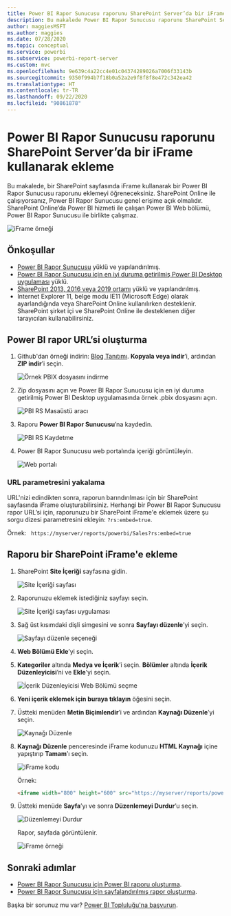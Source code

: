 ```yaml
---
title: Power BI Rapor Sunucusu raporunu SharePoint Server’da bir iFrame kullanarak ekleme
description: Bu makalede Power BI Rapor Sunucusu raporunu SharePoint Server’da bir iFrame kullanarak ekleme işlemi gösterilmektedir
author: maggiesMSFT
ms.author: maggies
ms.date: 07/28/2020
ms.topic: conceptual
ms.service: powerbi
ms.subservice: powerbi-report-server
ms.custom: mvc
ms.openlocfilehash: 9e639c4a22cc4e01c04374289026a7006f33143b
ms.sourcegitcommit: 9350f994b7f18b0a52a2e9f8f8f8e472c342ea42
ms.translationtype: HT
ms.contentlocale: tr-TR
ms.lasthandoff: 09/22/2020
ms.locfileid: "90861878"
---
```

# <a name="embed-a-power-bi-report-server-report-using-an-iframe-in-sharepoint-server"></a>Power BI Rapor Sunucusu raporunu SharePoint Server’da bir iFrame kullanarak ekleme

Bu makalede, bir SharePoint sayfasında iFrame kullanarak bir Power BI Rapor Sunucusu raporunu eklemeyi öğreneceksiniz. SharePoint Online ile çalışıyorsanız, Power BI Rapor Sunucusu genel erişime açık olmalıdır. SharePoint Online’da Power BI hizmeti ile çalışan Power BI Web bölümü, Power BI Rapor Sunucusu ile birlikte çalışmaz.  

![iFrame örneği](media/quickstart-embed/quickstart_embed_01.png)

## <a name="prerequisites"></a>Önkoşullar
* [Power BI Rapor Sunucusu](https://powerbi.microsoft.com/report-server/) yüklü ve yapılandırılmış.
* [Power BI Rapor Sunucusu için en iyi duruma getirilmiş Power BI Desktop uygulaması](install-powerbi-desktop.md) yüklü.
* [SharePoint 2013, 2016 veya 2019 ortamı](/sharepoint/install/install) yüklü ve yapılandırılmış.
* Internet Explorer 11, belge modu IE11 (Microsoft Edge) olarak ayarlandığında veya SharePoint Online kullanılırken desteklenir. SharePoint şirket içi ve SharePoint Online ile desteklenen diğer tarayıcıları kullanabilirsiniz.

## <a name="create-the-power-bi-report-url"></a>Power BI rapor URL’si oluşturma

1. Github'dan örneği indirin: [Blog Tanıtımı](https://github.com/Microsoft/powerbi-desktop-samples). **Kopyala veya indir**’i, ardından **ZIP indir**’i seçin.

    ![Örnek PBIX dosyasını indirme](media/quickstart-embed/quickstart_embed_14.png)

2. Zip dosyasını açın ve Power BI Rapor Sunucusu için en iyi duruma getirilmiş Power BI Desktop uygulamasında örnek .pbix dosyasını açın.

    ![PBI RS Masaüstü aracı](media/quickstart-embed/quickstart_embed_02.png)

3. Raporu **Power BI Rapor Sunucusu**’na kaydedin. 

    ![PBI RS Kaydetme](media/quickstart-embed/quickstart_embed_03.png)

4. Power BI Rapor Sunucusu web portalında içeriği görüntüleyin.

    ![Web portalı](media/quickstart-embed/quickstart_embed_04.png)

### <a name="capture-the-url-parameter"></a>URL parametresini yakalama

URL'nizi edindikten sonra, raporun barındırılması için bir SharePoint sayfasında iFrame oluşturabilirsiniz. Herhangi bir Power BI Rapor Sunucusu rapor URL’si için, raporunuzu bir SharePoint iFrame'e eklemek üzere şu sorgu dizesi parametresini ekleyin: `?rs:embed=true`.

   Örnek:
    ``` 
    https://myserver/reports/powerbi/Sales?rs:embed=true
    ```
## <a name="embed-the-report-in-a-sharepoint-iframe"></a>Raporu bir SharePoint iFrame'e ekleme

1. SharePoint **Site İçeriği** sayfasına gidin.

    ![Site İçeriği sayfası](media/quickstart-embed/quickstart_embed_05.png)

2. Raporunuzu eklemek istediğiniz sayfayı seçin.

    ![Site İçeriği sayfası uygulaması](media/quickstart-embed/quickstart_embed_06.png)

3. Sağ üst kısımdaki dişli simgesini ve sonra **Sayfayı düzenle**’yi seçin.

    ![Sayfayı düzenle seçeneği](media/quickstart-embed/quickstart_embed_07.png)

4. **Web Bölümü Ekle**’yi seçin.

5. **Kategoriler** altında **Medya ve İçerik**’i seçin. **Bölümler** altında **İçerik Düzenleyicisi**’ni ve **Ekle**’yi seçin.

    ![İçerik Düzenleyicisi Web Bölümü seçme](media/quickstart-embed/quickstart_embed_09.png)

6. **Yeni içerik eklemek için buraya tıklayın** öğesini seçin.

7. Üstteki menüden **Metin Biçimlendir**’i ve ardından **Kaynağı Düzenle**’yi seçin.

     ![Kaynağı Düzenle](media/quickstart-embed/quickstart_embed_11.png)

8. **Kaynağı Düzenle** penceresinde iFrame kodunuzu **HTML Kaynağı** içine yapıştırıp **Tamam**’ı seçin.

    ![iFrame kodu](media/quickstart-embed/quickstart_embed_12.png)

     Örnek:
     ```html
     <iframe width="800" height="600" src="https://myserver/reports/powerbi/Sales?rs:embed=true" frameborder="0" allowFullScreen="true"></iframe>
     ```

9. Üstteki menüde **Sayfa**’yı ve sonra **Düzenlemeyi Durdur**’u seçin.

    ![Düzenlemeyi Durdur](media/quickstart-embed/quickstart_embed_13.png)

    Rapor, sayfada görüntülenir.

    ![iFrame örneği](media/quickstart-embed/quickstart_embed_01.png)

## <a name="next-steps"></a>Sonraki adımlar

- [Power BI Rapor Sunucusu için Power BI raporu oluşturma](quickstart-create-powerbi-report.md).  
- [Power BI Rapor Sunucusu için sayfalandırılmış rapor oluşturma](quickstart-create-paginated-report.md).  

Başka bir sorunuz mu var? [Power BI Topluluğu'na başvurun](https://community.powerbi.com/).
